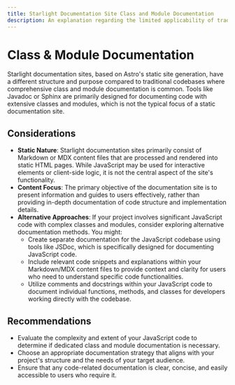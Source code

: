 ```yaml
---
title: Starlight Documentation Site Class and Module Documentation
description: An explanation regarding the limited applicability of traditional class and module documentation within a statically generated site context. 
---
```


# Class & Module Documentation

Starlight documentation sites, based on Astro's static site generation, have a different structure and purpose compared to traditional codebases where comprehensive class and module documentation is common. Tools like Javadoc or Sphinx are primarily designed for documenting code with extensive classes and modules, which is not the typical focus of a static documentation site.

## Considerations

* **Static Nature**: Starlight documentation sites primarily consist of Markdown or MDX content files that are processed and rendered into static HTML pages. While JavaScript may be used for interactive elements or client-side logic, it is not the central aspect of the site's functionality.
* **Content Focus**: The primary objective of the documentation site is to present information and guides to users effectively, rather than providing in-depth documentation of code structure and implementation details.
* **Alternative Approaches**: If your project involves significant JavaScript code with complex classes and modules, consider exploring alternative documentation methods. You might:
    * Create separate documentation for the JavaScript codebase using tools like JSDoc, which is specifically designed for documenting JavaScript code. 
    * Include relevant code snippets and explanations within your Markdown/MDX content files to provide context and clarity for users who need to understand specific code functionalities.
    * Utilize comments and docstrings within your JavaScript code to document individual functions, methods, and classes for developers working directly with the codebase. 

## Recommendations

* Evaluate the complexity and extent of your JavaScript code to determine if dedicated class and module documentation is necessary.
* Choose an appropriate documentation strategy that aligns with your project's structure and the needs of your target audience.
* Ensure that any code-related documentation is clear, concise, and easily accessible to users who require it. 
